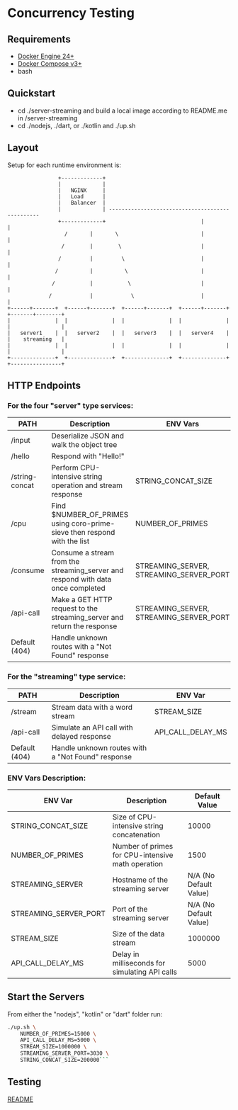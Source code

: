 # Concurrency Testing

## Requirements

- [Docker Engine 24+](https://docs.docker.com/engine/install/)
- [Docker Compose v3+](https://docs.docker.com/compose/install/)
- bash

## Quickstart

- cd ./server-streaming and build a local image according to README.me in /server-streaming
- cd ./nodejs, ./dart, or ./kotlin and ./up.sh

## Layout

Setup for each runtime environment is:

```
                +-------------+
                |             |
                |   NGINX     |
                |   Load      |
                |   Balancer  |
                |             | ------------------------------------------------
                +-------------+                              |                  |
                  /       |       \                          |                  |
                 /        |        \                         |                  |
                /         |         \                        |                  |
               /          |          \                       |                  |
              /           |           \                      |                  |
             /            |            \                     |                  |
+------+-------+  +------+-------+  +------+-------+  +------+-------+  +-------+--------+
|              |  |              |  |              |  |              |  |                |
|   server1    |  |   server2    |  |   server3    |  |   server4    |  |    streaming   |
|              |  |              |  |              |  |              |  |                |
+--------------+  +--------------+  +--------------+  +--------------+  +----------------+
```

## HTTP Endpoints

### For the four "server" type services:

| PATH           | Description                                                                     | ENV Vars                                |
| -------------- | ------------------------------------------------------------------------------- | --------------------------------------- |
| /input         | Deserialize JSON and walk the object tree                                       |                                         |
| /hello         | Respond with "Hello!"                                                           |                                         |
| /string-concat | Perform CPU-intensive string operation and stream response                      | STRING_CONCAT_SIZE                      |
| /cpu           | Find $NUMBER_OF_PRIMES using coro-prime-sieve then respond with the list        | NUMBER_OF_PRIMES                        |
| /consume       | Consume a stream from the streaming_server and respond with data once completed | STREAMING_SERVER, STREAMING_SERVER_PORT |
| /api-call      | Make a GET HTTP request to the streaming_server and return the response         | STREAMING_SERVER, STREAMING_SERVER_PORT |
| Default (404)  | Handle unknown routes with a "Not Found" response                               |                                         |

### For the "streaming" type service:

| PATH          | Description                                       | ENV Var           |
| ------------- | ------------------------------------------------- | ----------------- |
| /stream       | Stream data with a word stream                    | STREAM_SIZE       |
| /api-call     | Simulate an API call with delayed response        | API_CALL_DELAY_MS |
| Default (404) | Handle unknown routes with a "Not Found" response |                   |

### ENV Vars Description:

| ENV Var               | Description                                       | Default Value          |
| --------------------- | ------------------------------------------------- | ---------------------- |
| STRING_CONCAT_SIZE    | Size of CPU-intensive string concatenation        | 10000                  |
| NUMBER_OF_PRIMES      | Number of primes for CPU-intensive math operation | 1500                   |
| STREAMING_SERVER      | Hostname of the streaming server                  | N/A (No Default Value) |
| STREAMING_SERVER_PORT | Port of the streaming server                      | N/A (No Default Value) |
| STREAM_SIZE           | Size of the data stream                           | 1000000                |
| API_CALL_DELAY_MS     | Delay in milliseconds for simulating API calls    | 5000                   |

## Start the Servers

From either the "nodejs", "kotlin" or "dart" folder run:

````bash
./up.sh \
    NUMBER_OF_PRIMES=15000 \
    API_CALL_DELAY_MS=5000 \
    STREAM_SIZE=1000000 \
    STREAMING_SERVER_PORT=3030 \
    STRING_CONCAT_SIZE=200000```
````

## Testing

[README](./test/README.md)
